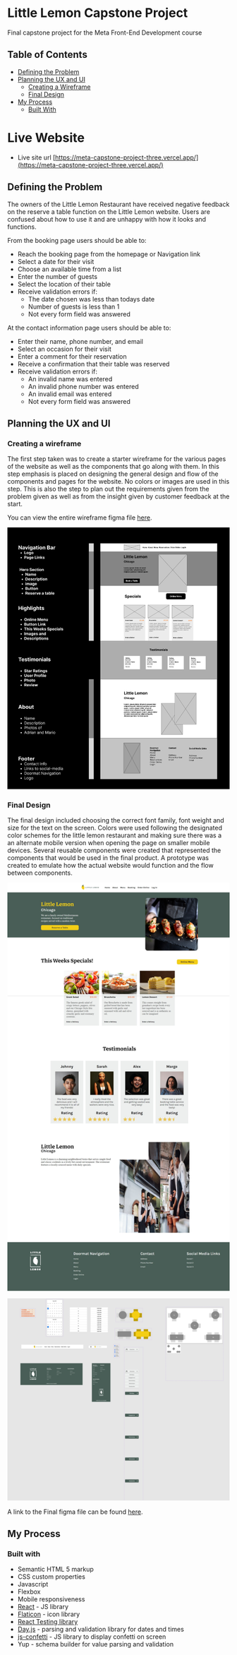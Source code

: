 # Little Lemon Capstone Project
Final capstone project for the Meta Front-End Development course
## Table of Contents
* [Defining the Problem](#overview)
* [Planning the UX and UI](#planning-the-ux-and-ui)
    * [Creating a Wireframe](#creating-a-wireframe)
    * [Final Design](#final-design)
* [My Process](#my-process)
    * [Built With](#built-with)

# Live Website
 * Live site url [https://meta-capstone-project-three.vercel.app/](https://meta-capstone-project-three.vercel.app/)


## Defining the Problem
The owners of the Little Lemon Restaurant have received negative feedback on the reserve a table function on the Little Lemon website. Users are confused about how to use it and are unhappy with how it looks and functions.

From the booking page users should be able to:
* Reach the booking page from the homepage or Navigation link
* Select a date for their visit
* Choose an available time from a list
* Enter the number of guests 
* Select the location of their table
* Receive validation errors if:
    * The date chosen was less than todays date
    * Number of guests is less than 1
    * Not every form field was answered

At the contact information page users should be able to:
* Enter their name, phone number, and email
* Select an occasion for their visit
* Enter a comment for their reservation
* Receive a confirmation that their table was reserved
* Receive validation errors if:
    * An invalid name was entered
    * An invalid phone number was entered
    * An invalid email was entered
    * Not every form field was answered


## Planning the UX and UI
### Creating a wireframe
The first step taken was to create a starter wireframe for the various pages of the website as well as the components that go along with them. In this step emphasis is placed on designing the general design and flow of the components and pages for the website. No colors or images are used in this step. This is also the step to plan out the requirements given from the problem given as well as from the insight given by customer feedback at the start. 

You can view the entire wireframe figma file [here](https://www.figma.com/file/VbM3BbQzumuL97GXYsGxcZ/Capstone---Little-Lemon-Home-Page?type=design&node-id=5-129&mode=design&t=LDmlC7FwHMEoOtNb-0).

![Snapshot of the Little Lemon homepage wireframe](<src/assets/Figma Files/Little Lemon Home Page Wireframe.png>)

### Final Design

The final design included choosing the correct font family, font weight and size for the text on the screen. Colors were used following the designated color schemes for the little lemon restaurant and making sure there was a an alternate mobile version when opening the page on smaller mobile devices. Several reusable components were created that represented the components that would be used in the final product. A prototype was created to emulate how the actual website would function and the flow between components.

![Little Lemon Hompage Snapshot](<src/assets/Little Lemon Homepage Snapshot.jpeg>)

![Component design from figma file](<src/assets/Figma Files/Components.png>)

A link to the Final figma file can be found [here](https://www.figma.com/file/F57MNIYm7Wb30YVrEw2Byt/Capstone---Applying-Design-Fundamentals%2F-Prototype?type=design&node-id=339-609&mode=design&t=7ROLiOxixlKHa8LI-0).


## My Process
### Built with 
* Semantic HTML 5 markup
* CSS custom properties
* Javascript
* Flexbox
* Mobile responsiveness
* [React](https://react.dev/) - JS library
* [Flaticon](https://www.flaticon.com/) - icon library
* [React Testing library](https://testing-library.com/)
* [Day.js](https://day.js.org/) - parsing and validation library for dates and times
*  [js-confetti](https://www.npmjs.com/package/js-confetti) - JS library to display confetti on screen
* Yup - schema builder for value parsing and validation

